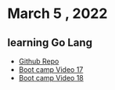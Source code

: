 # March 5 , 2022 
## learning Go Lang
* [Github Repo](https://github.com/Riyaz-khan-shuvo/go)
* [Boot camp Video 17 ](https://youtu.be/v2LWFIHeHOo)
* [Boot camp Video 18 ](https://youtu.be/F8wpRQw39Ho)